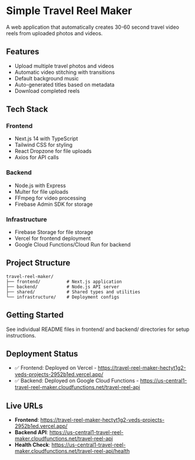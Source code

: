 # Simple Travel Reel Maker

A web application that automatically creates 30-60 second travel video reels from uploaded photos and videos.

## Features

- Upload multiple travel photos and videos
- Automatic video stitching with transitions
- Default background music
- Auto-generated titles based on metadata
- Download completed reels

## Tech Stack

### Frontend
- Next.js 14 with TypeScript
- Tailwind CSS for styling
- React Dropzone for file uploads
- Axios for API calls

### Backend
- Node.js with Express
- Multer for file uploads
- FFmpeg for video processing
- Firebase Admin SDK for storage

### Infrastructure
- Firebase Storage for file storage
- Vercel for frontend deployment
- Google Cloud Functions/Cloud Run for backend

## Project Structure

```
travel-reel-maker/
├── frontend/          # Next.js application
├── backend/           # Node.js API server
├── shared/            # Shared types and utilities
└── infrastructure/    # Deployment configs
```

## Getting Started

See individual README files in frontend/ and backend/ directories for setup instructions.

## Deployment Status
- ✅ Frontend: Deployed on Vercel - https://travel-reel-maker-hectyt1g2-veds-projects-2952b1ed.vercel.app/
- ✅ Backend: Deployed on Google Cloud Functions - https://us-central1-travel-reel-maker.cloudfunctions.net/travel-reel-api

## Live URLs
- **Frontend**: https://travel-reel-maker-hectyt1g2-veds-projects-2952b1ed.vercel.app/
- **Backend API**: https://us-central1-travel-reel-maker.cloudfunctions.net/travel-reel-api
- **Health Check**: https://us-central1-travel-reel-maker.cloudfunctions.net/travel-reel-api/health
